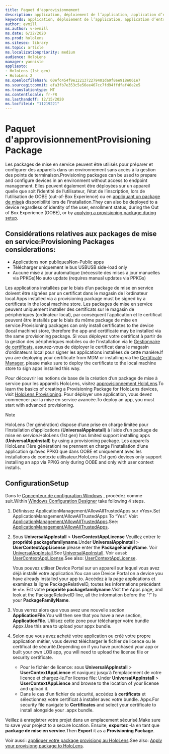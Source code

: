 ```yaml
---
title: Paquet d'approvisionnement
description: application, déploiement de l’application, application d’entreprise demployment, approvisionnement
keywords: application, déploiement de l’application, application d’entreprise demployment, approvisionnement
author: evmill
ms.author: v-evmill
ms.date: 6/22/2020
ms.prod: hololens
ms.sitesec: library
ms.topic: article
ms.localizationpriority: medium
audience: HoloLens
manager: yannisle
appliesto:
- HoloLens (1st gen)
- HoloLens 2
ms.openlocfilehash: 60efc454f9e1221372279401da9f8ee918e061e7
ms.sourcegitcommit: efa3fb7e353c5e56ee467cc7fd94ffdfaf46e2e5
ms.translationtype: MT
ms.contentlocale: fr-FR
ms.lasthandoff: 12/15/2020
ms.locfileid: "11219221"
---
```

# <span data-ttu-id="2cac2-104">Paquet d'approvisionnement</span><span class="sxs-lookup"><span data-stu-id="2cac2-104">Provisioning Package</span></span>

<span data-ttu-id="2cac2-105">Les packages de mise en service peuvent être utilisés pour préparer et configurer des appareils dans un environnement sans accès à la gestion des points de terminaison.</span><span class="sxs-lookup"><span data-stu-id="2cac2-105">Provisioning packages can be used to prepare and configure devices in an environment without access to endpoint management.</span></span> <span data-ttu-id="2cac2-106">Elles peuvent également être déployées sur un appareil quelle que soit l’identité de l’utilisateur, l’état de l’inscription, lors de l’utilisation de OOBE (out-of-Box Experience) ou en [appliquant un package de mise](https://docs.microsoft.com/hololens/hololens-provisioning##apply-a-provisioning-package-to-hololens-during-setup)à disponibilité lors de l’installation.</span><span class="sxs-lookup"><span data-stu-id="2cac2-106">They can also be deployed to a device regardless of identity of the user, enrollment status, during the Out of Box Experience (OOBE), or by [applying a provisioning package during setup](https://docs.microsoft.com/hololens/hololens-provisioning##apply-a-provisioning-package-to-hololens-during-setup).</span></span>

## <span data-ttu-id="2cac2-107">Considérations relatives aux packages de mise en service:</span><span class="sxs-lookup"><span data-stu-id="2cac2-107">Provisioning Packages considerations:</span></span>
* <span data-ttu-id="2cac2-108">Applications non publiques</span><span class="sxs-lookup"><span data-stu-id="2cac2-108">Non-Public apps</span></span>
* <span data-ttu-id="2cac2-109">Télécharger uniquement le bus USB</span><span class="sxs-lookup"><span data-stu-id="2cac2-109">USB side-load only</span></span>
* <span data-ttu-id="2cac2-110">Aucune mise à jour automatique (nécessite des mises à jour manuelles via PPKGs)</span><span class="sxs-lookup"><span data-stu-id="2cac2-110">No auto update (requires manual updates via PPKGs)</span></span>

<span data-ttu-id="2cac2-111">Les applications installées par le biais d’un package de mise en service doivent être signées par un certificat dans le magasin de l’ordinateur local.</span><span class="sxs-lookup"><span data-stu-id="2cac2-111">Apps installed via a provisioning package must be signed by a certificate in the local machine store.</span></span> <span data-ttu-id="2cac2-112">Les packages de mise en service peuvent uniquement installer des certificats sur le magasin de périphériques (ordinateur local), par conséquent l’application et le certificat peuvent être installés par le biais du même package de mise en service.</span><span class="sxs-lookup"><span data-stu-id="2cac2-112">Provisioning packages can only install certificates to the device (local machine) store, therefore the app and certificate may be installed via the same provisioning package.</span></span> <span data-ttu-id="2cac2-113">Si vous déployez votre certificat à partir de la gestion des périphériques mobiles ou de l’installation via le [Gestionnaire de certificats](certificate-manager.md), assurez-vous de déployer le certificat dans le magasin d’ordinateurs local pour signer les applications installées de cette manière.</span><span class="sxs-lookup"><span data-stu-id="2cac2-113">If you are deploying your certificate from MDM or installing via the [Certificate Manager](certificate-manager.md), please make sure to deploy the certificate to the local machine store to sign apps installed this way.</span></span>

<span data-ttu-id="2cac2-114">Pour découvrir les notions de base de la création d’un package de mise à service pour les appareils HoloLens, visitez [approvisionnement HoloLens](https://docs.microsoft.com/hololens/hololens-provisioning).</span><span class="sxs-lookup"><span data-stu-id="2cac2-114">To learn the basics of creating a Provisioning Package for HoloLens devices, visit [HoloLens Provisioning](https://docs.microsoft.com/hololens/hololens-provisioning).</span></span> <span data-ttu-id="2cac2-115">Pour déployer une application, vous devez commencer par la mise en service avancée.</span><span class="sxs-lookup"><span data-stu-id="2cac2-115">To deploy an app, you must start with advanced provisioning.</span></span>

> [!NOTE]
> <span data-ttu-id="2cac2-116">HoloLens (1er génération) dispose d’une prise en charge limitée pour l’installation d’applications (**UniversalAppInstall**) à l’aide d’un package de mise en service.</span><span class="sxs-lookup"><span data-stu-id="2cac2-116">HoloLens (1st gen) has limited support installing apps (**UniversalAppInstall**) by using a provisioning package.</span></span> <span data-ttu-id="2cac2-117">Les appareils HoloLens (1ère génération) ne prennent en charge l’installation d’une application qu’avec PPKG que dans OOBE et uniquement avec les installations de contexte utilisateur.</span><span class="sxs-lookup"><span data-stu-id="2cac2-117">HoloLens (1st gen) devices only support installing an app via PPKG only during OOBE and only with user context installs.</span></span>

## <span data-ttu-id="2cac2-118">Configuration</span><span class="sxs-lookup"><span data-stu-id="2cac2-118">Setup</span></span>

<span data-ttu-id="2cac2-119">Dans le [Concepteur de configuration Windows](https://www.microsoft.com/store/productId/9NBLGGH4TX22) , procédez comme suit.</span><span class="sxs-lookup"><span data-stu-id="2cac2-119">Within [Windows Configuration Designer](https://www.microsoft.com/store/productId/9NBLGGH4TX22) take following 4 steps.</span></span>

1. <span data-ttu-id="2cac2-120">Définissez ApplicationManagement/AllowAllTrustedApps sur «Yes».</span><span class="sxs-lookup"><span data-stu-id="2cac2-120">Set ApplicationManagement/AllowAllTrustedApps To “Yes”.</span></span> <span data-ttu-id="2cac2-121">Voir: [ApplicationManagement/AllowAllTrustedApps](https://docs.microsoft.com/windows/client-management/mdm/policy-csp-applicationmanagement#applicationmanagement-allowalltrustedapps).</span><span class="sxs-lookup"><span data-stu-id="2cac2-121">See: [ApplicationManagement/AllowAllTrustedApps](https://docs.microsoft.com/windows/client-management/mdm/policy-csp-applicationmanagement#applicationmanagement-allowalltrustedapps).</span></span>

2. <span data-ttu-id="2cac2-122">Sous **UniversalAppInstall**  >  **UserContextAppLicense** Veuillez entrer le **propriété packagefamilyname**.</span><span class="sxs-lookup"><span data-stu-id="2cac2-122">Under **UniversalAppInstall** > **UserContextAppLicense** please enter the **PackageFamilyName**.</span></span> <span data-ttu-id="2cac2-123">Voir [UniversalAppInstall](https://docs.microsoft.com/windows/configuration/wcd/wcd-universalappinstall).</span><span class="sxs-lookup"><span data-stu-id="2cac2-123">See [UniversalAppInstall](https://docs.microsoft.com/windows/configuration/wcd/wcd-universalappinstall).</span></span> <span data-ttu-id="2cac2-124">Voir aussi: [UserContextAppLicense](https://docs.microsoft.com/windows/configuration/wcd/wcd-universalappinstall#usercontextapplicense).</span><span class="sxs-lookup"><span data-stu-id="2cac2-124">See also: [UserContextAppLicense](https://docs.microsoft.com/windows/configuration/wcd/wcd-universalappinstall#usercontextapplicense).</span></span>

   <span data-ttu-id="2cac2-125">Vous pouvez utiliser Device Portal sur un appareil sur lequel vous avez déjà installé votre application.</span><span class="sxs-lookup"><span data-stu-id="2cac2-125">You can use Device Portal on a device you have already installed your app to.</span></span> <span data-ttu-id="2cac2-126">Accédez à la page applications et examinez la ligne PackageRelativeID, toutes les informations précédant le «!». Est votre **propriété packagefamilyname**.</span><span class="sxs-lookup"><span data-stu-id="2cac2-126">Visit the Apps page, and look at the PackageRelativeID line, all the information before the "!" Is your **PackageFamilyName**.</span></span>
    
3. <span data-ttu-id="2cac2-127">Vous verrez alors que vous avez une nouvelle section **ApplicationFile**.</span><span class="sxs-lookup"><span data-stu-id="2cac2-127">You will then see that you have a new section, **ApplicationFile**.</span></span> <span data-ttu-id="2cac2-128">Utilisez cette zone pour télécharger votre bundle Appx.</span><span class="sxs-lookup"><span data-stu-id="2cac2-128">Use this area to upload your appx bundle.</span></span>

4. <span data-ttu-id="2cac2-129">Selon que vous avez acheté votre application ou créé votre propre application métier, vous devrez télécharger le fichier de licence ou le certificat de sécurité.</span><span class="sxs-lookup"><span data-stu-id="2cac2-129">Depending on if you have purchased your app or built your own LOB app, you will need to upload the license file or security certificate.</span></span>

    - <span data-ttu-id="2cac2-130">Pour le fichier de licence: sous **UniversalAppInstall**  >  **UserContextAppLience** et naviguez jusqu’à l’emplacement de votre licence et chargez-le.</span><span class="sxs-lookup"><span data-stu-id="2cac2-130">For license file: Under **UniversalAppInstall** > **UserContextAppLience** and browse to the location of your license and upload it.</span></span> 
    - <span data-ttu-id="2cac2-131">Dans le cas d’un fichier de sécurité, accédez à **certificats** et sélectionnez votre certificat à installer avec votre bundle. Appx.</span><span class="sxs-lookup"><span data-stu-id="2cac2-131">For security file navigate to **Certificates** and select your certificate to install alongside your .appx bundle.</span></span>

<span data-ttu-id="2cac2-132">Veillez à enregistrer votre projet dans un emplacement sécurisé.</span><span class="sxs-lookup"><span data-stu-id="2cac2-132">Make sure to save your project to a secure location.</span></span> <span data-ttu-id="2cac2-133">Ensuite, **exportez** -la en tant que **package de mise en service**.</span><span class="sxs-lookup"><span data-stu-id="2cac2-133">Then **Export** it as a **Provisioning Package**.</span></span>  
    
<span data-ttu-id="2cac2-134">Voir aussi: [appliquer votre package provisiong au HoloLens](https://docs.microsoft.com/hololens/hololens-provisioning#apply-a-provisioning-package-to-hololens-during-setup).</span><span class="sxs-lookup"><span data-stu-id="2cac2-134">See also: [Apply your provisiong package to HoloLens](https://docs.microsoft.com/hololens/hololens-provisioning#apply-a-provisioning-package-to-hololens-during-setup).</span></span>

